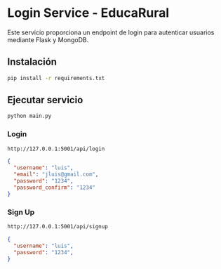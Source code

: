 # Login Service - EducaRural

Este servicio proporciona un endpoint de login para autenticar usuarios mediante Flask y MongoDB.

## Instalación

```bash
pip install -r requirements.txt
```

## Ejecutar servicio

```bash
python main.py
```

### Login

```bash
http://127.0.0.1:5001/api/login
```

```json
{
  "username": "luis",
  "email": "jluis@gmail.com",
  "password": "1234",
  "password_confirm": "1234"
}

```

### Sign Up

```bash
http://127.0.0.1:5001/api/signup
```

```json
{
  "username": "luis",
  "password": "1234",
}
```
